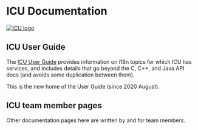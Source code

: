 
# ICU Documentation

[![ICU logo](https://github.com/unicode-org/icu-docs/raw/master/img/iculogo_64.png)](http://site.icu-project.org/)

## ICU User Guide

The [ICU User Guide](./userguide/) provides information on i18n topics for which ICU has services, and
includes details that go beyond the C, C++, and Java API docs (and avoids some duplication between them).

This is the new home of the User Guide (since 2020 August).

## ICU team member pages

Other documentation pages here are written by and for team members.
